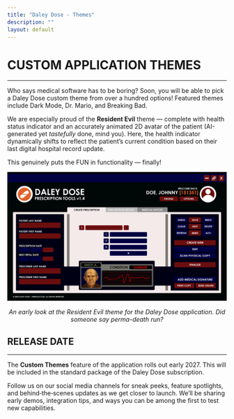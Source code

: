 ```yaml
---
title: "Daley Dose - Themes"
description: ""
layout: default
---
```


# **CUSTOM APPLICATION THEMES**  
---
Who says medical software has to be boring? Soon, you will be able to pick a Daley Dose custom theme from over a hundred options! Featured themes include Dark Mode, Dr. Mario, and Breaking Bad. 

We are especially proud of the **Resident Evil** theme — complete with health status indicator and an accurately animated 2D avatar of the patient (AI-generated yet _tastefully_ done, mind you). Here, the health indicator dynamically shifts to reflect the patient’s current condition based on their last digital hospital record update.

This genuinely puts the FUN in functionality — finally!

![User Interface with a Resident Evil theme](/assets/images/daley-dose-resident-evil.png)
<p style="text-align:center;"><em>An early look at the Resident Evil theme for the Daley Dose application. Did someone say perma-death run?</em></p>

## **RELEASE DATE**
---

The **Custom Themes** feature of the application rolls out early 2027. This will be included in the standard package of the Daley Dose subscription.

Follow us on our social media channels for sneak peeks, feature spotlights, and behind‑the‑scenes updates as we get closer to launch. We’ll be sharing early demos, integration tips, and ways you can be among the first to test new capabilities.
